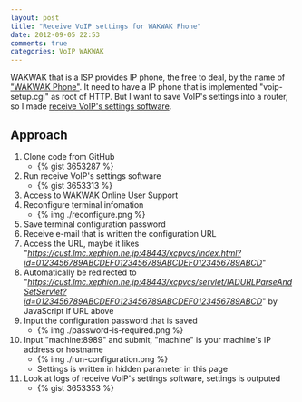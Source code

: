 ```yaml
---
layout: post
title: "Receive VoIP settings for WAKWAK Phone"
date: 2012-09-05 22:53
comments: true
categories: VoIP WAKWAK
---
```


WAKWAK that is a ISP provides IP phone, the free to deal, by the name of ["WAKWAK Phone"](http://www.wakwak.com/service/phone/).
It need to have a IP phone that is implemented "voip-setup.cgi" as root of HTTP.
But I want to save VoIP's settings into a router,
so I made [receive VoIP's settings software](https://github.com/aycabta/wakwakphone).

Approach
--------

1. Clone code from GitHub
    * {% gist 3653287 %}
2. Run receive VoIP's settings software
    * {% gist 3653313 %}
3. Access to WAKWAK Online User Support
4. Reconfigure terminal infomation
    * {% img ./reconfigure.png %}
5. Save terminal configuration password
6. Receive e-mail that is written the configuration URL
7. Access the URL, maybe it likes "*https://cust.lmc.xephion.ne.jp:48443/xcpvcs/index.html?id=0123456789ABCDEF0123456789ABCDEF0123456789ABCD*"
8. Automatically be redirected to "*https://cust.lmc.xephion.ne.jp:48443/xcpvcs/servlet/IADURLParseAndSetServlet?id=0123456789ABCDEF0123456789ABCDEF0123456789ABCD*" by JavaScript if URL above
9. Input the configuration password that is saved
    * {% img ./password-is-required.png %}
10. Input "machine:8989" and submit, "machine" is your machine's IP address or hostname
    * {% img ./run-configuration.png %}
    * Settings is written in hidden parameter in this page
11. Look at logs of receive VoIP's settings software, settings is outputed
    * {% gist 3653353 %}

